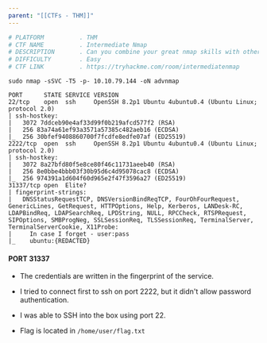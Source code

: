 ```yaml
---
parent: "[[CTFs - THM]]"
---
```

```bash
# PLATFORM          . THM
# CTF NAME          . Intermediate Nmap
# DESCRIPTION       . Can you combine your great nmap skills with other tools to log in to this machine?
# DIFFICULTY        . Easy
# CTF LINK          . https://tryhackme.com/room/intermediatenmap
```

```
sudo nmap -sSVC -T5 -p- 10.10.79.144 -oN advnmap
```

```
PORT      STATE SERVICE VERSION
22/tcp    open  ssh     OpenSSH 8.2p1 Ubuntu 4ubuntu0.4 (Ubuntu Linux; protocol 2.0)
| ssh-hostkey: 
|   3072 7ddceb90e4af33d99f0b219afcd577f2 (RSA)
|   256 83a74a61ef93a3571a57385c482aeb16 (ECDSA)
|_  256 30bfef9408860700f7fcdfe8edfe07af (ED25519)
2222/tcp  open  ssh     OpenSSH 8.2p1 Ubuntu 4ubuntu0.4 (Ubuntu Linux; protocol 2.0)
| ssh-hostkey: 
|   3072 8a27bfd80f5e8ce80f46c11731aeeb40 (RSA)
|   256 8e0bbe4bbb03f30b95d6c4d95078cac8 (ECDSA)
|_  256 974391a1d604f60d965e2f47f3596a27 (ED25519)
31337/tcp open  Elite?
| fingerprint-strings: 
|   DNSStatusRequestTCP, DNSVersionBindReqTCP, FourOhFourRequest, GenericLines, GetRequest, HTTPOptions, Help, Kerberos, LANDesk-RC, LDAPBindReq, LDAPSearchReq, LPDString, NULL, RPCCheck, RTSPRequest, SIPOptions, SMBProgNeg, SSLSessionReq, TLSSessionReq, TerminalServer, TerminalServerCookie, X11Probe: 
|     In case I forget - user:pass
|_    ubuntu:{REDACTED}
```

#### PORT 31337

- The credentials are written in the fingerprint of the service. 

- I tried to connect first to ssh on port 2222, but it didn't allow password authentication.
- I was able to SSH into the box using port 22.

- Flag is located in `/home/user/flag.txt`
